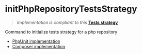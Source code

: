 # initPhpRepositoryTestsStrategy

> *Implementation is compliant to this* **[Tests strategy](https://github.com/yoanm/Readme/blob/master/README.md#tests-strategy)**

Command to initialize tests strategy for a php repository

* [PhpUnit implementation](./doc/PHPUNIT_IMPLEMENTATION.md)
* [Composer implementation]()
